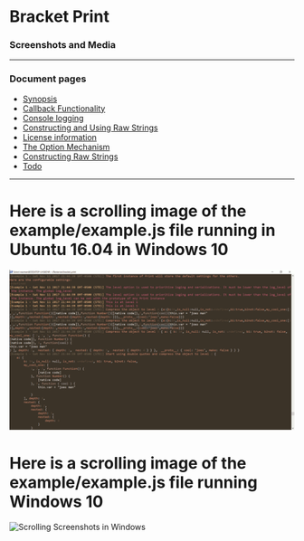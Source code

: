 # Bracket Print
### Screenshots and Media

----

### Document pages
* [Synopsis](https://github.com/restarian/bracket_print/blob/master/doc/README.md)
* [Callback Functionality](https://github.com/restarian/bracket_print/blob/master/doc/as_callback.md)
* [Console logging ](https://github.com/restarian/bracket_print/blob/master/doc/as_logger.md)
* [Constructing and Using Raw Strings ](https://github.com/restarian/bracket_print/blob/master/doc/as_string.md)
* [License information](https://github.com/restarian/bracket_print/blob/master/doc/license.md)
* [The Option Mechanism](https://github.com/restarian/bracket_print/blob/master/doc/options.md)
* [Constructing Raw Strings ](https://github.com/restarian/bracket_print/blob/master/doc/titles.md)
* [Todo](https://github.com/restarian/bracket_print/blob/master/doc/todo.md)

----


Here is a scrolling image of the example/example.js file running in Ubuntu 16.04 in Windows 10
=====

![Scrolling Screenshots in Ubuntu](https://raw.githubusercontent.com/restarian/bracket_print/master/doc/image/output_scroll_ubuntu_medium.gif)


Here is a scrolling image of the example/example.js file running Windows 10
=====

![Scrolling Screenshots in Windows](https://raw.githubusercontent.com/restarian/bracket_print/master/doc/image/output_scroll_windows_medium.gif)
